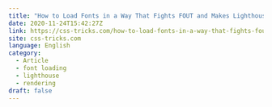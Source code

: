 ```yaml
---
title: "How to Load Fonts in a Way That Fights FOUT and Makes Lighthouse Happy"
date: 2020-11-24T15:42:27Z
link: https://css-tricks.com/how-to-load-fonts-in-a-way-that-fights-fout-and-makes-lighthouse-happy/?utm_medium=RSS&utm_source=news.12bit.vn
site: css-tricks.com
language: English
category:
  - Article
  - font loading
  - lighthouse
  - rendering
draft: false
---
```

